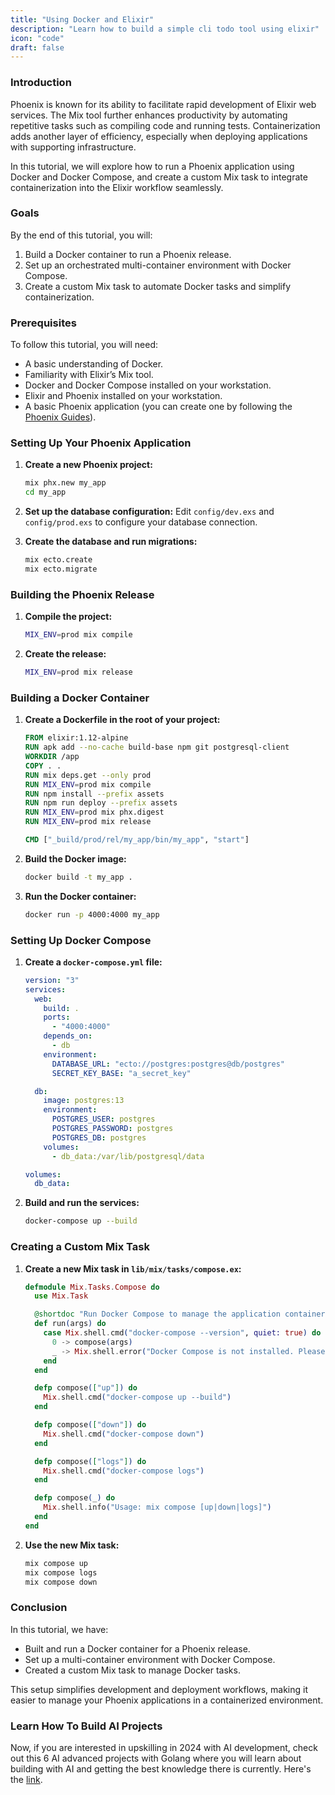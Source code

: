 ```yaml
---
title: "Using Docker and Elixir"
description: "Learn how to build a simple cli todo tool using elixir"
icon: "code"
draft: false
---
```


### Introduction

Phoenix is known for its ability to facilitate rapid development of Elixir web services. The Mix tool further enhances productivity by automating repetitive tasks such as compiling code and running tests. Containerization adds another layer of efficiency, especially when deploying applications with supporting infrastructure.

In this tutorial, we will explore how to run a Phoenix application using Docker and Docker Compose, and create a custom Mix task to integrate containerization into the Elixir workflow seamlessly.

### Goals

By the end of this tutorial, you will:

1. Build a Docker container to run a Phoenix release.
2. Set up an orchestrated multi-container environment with Docker Compose.
3. Create a custom Mix task to automate Docker tasks and simplify containerization.

### Prerequisites

To follow this tutorial, you will need:

- A basic understanding of Docker.
- Familiarity with Elixir’s Mix tool.
- Docker and Docker Compose installed on your workstation.
- Elixir and Phoenix installed on your workstation.
- A basic Phoenix application (you can create one by following the [Phoenix Guides](https://hexdocs.pm/phoenix/up_and_running.html)).

### Setting Up Your Phoenix Application

1. **Create a new Phoenix project:**

   ```sh
   mix phx.new my_app
   cd my_app
   ```

2. **Set up the database configuration:**
   Edit `config/dev.exs` and `config/prod.exs` to configure your database connection.

3. **Create the database and run migrations:**
   ```sh
   mix ecto.create
   mix ecto.migrate
   ```

### Building the Phoenix Release

1. **Compile the project:**

   ```sh
   MIX_ENV=prod mix compile
   ```

2. **Create the release:**
   ```sh
   MIX_ENV=prod mix release
   ```

### Building a Docker Container

1. **Create a Dockerfile in the root of your project:**

   ```Dockerfile
   FROM elixir:1.12-alpine
   RUN apk add --no-cache build-base npm git postgresql-client
   WORKDIR /app
   COPY . .
   RUN mix deps.get --only prod
   RUN MIX_ENV=prod mix compile
   RUN npm install --prefix assets
   RUN npm run deploy --prefix assets
   RUN MIX_ENV=prod mix phx.digest
   RUN MIX_ENV=prod mix release

   CMD ["_build/prod/rel/my_app/bin/my_app", "start"]
   ```

2. **Build the Docker image:**

   ```sh
   docker build -t my_app .
   ```

3. **Run the Docker container:**
   ```sh
   docker run -p 4000:4000 my_app
   ```

### Setting Up Docker Compose

1. **Create a `docker-compose.yml` file:**

   ```yaml
   version: "3"
   services:
     web:
       build: .
       ports:
         - "4000:4000"
       depends_on:
         - db
       environment:
         DATABASE_URL: "ecto://postgres:postgres@db/postgres"
         SECRET_KEY_BASE: "a_secret_key"

     db:
       image: postgres:13
       environment:
         POSTGRES_USER: postgres
         POSTGRES_PASSWORD: postgres
         POSTGRES_DB: postgres
       volumes:
         - db_data:/var/lib/postgresql/data

   volumes:
     db_data:
   ```

2. **Build and run the services:**
   ```sh
   docker-compose up --build
   ```

### Creating a Custom Mix Task

1. **Create a new Mix task in `lib/mix/tasks/compose.ex`:**

   ```elixir
   defmodule Mix.Tasks.Compose do
     use Mix.Task

     @shortdoc "Run Docker Compose to manage the application containers"
     def run(args) do
       case Mix.shell.cmd("docker-compose --version", quiet: true) do
         0 -> compose(args)
         _ -> Mix.shell.error("Docker Compose is not installed. Please install it from https://docs.docker.com/compose/install/")
       end
     end

     defp compose(["up"]) do
       Mix.shell.cmd("docker-compose up --build")
     end

     defp compose(["down"]) do
       Mix.shell.cmd("docker-compose down")
     end

     defp compose(["logs"]) do
       Mix.shell.cmd("docker-compose logs")
     end

     defp compose(_) do
       Mix.shell.info("Usage: mix compose [up|down|logs]")
     end
   end
   ```

2. **Use the new Mix task:**
   ```sh
   mix compose up
   mix compose logs
   mix compose down
   ```

### Conclusion

In this tutorial, we have:

- Built and run a Docker container for a Phoenix release.
- Set up a multi-container environment with Docker Compose.
- Created a custom Mix task to manage Docker tasks.

This setup simplifies development and deployment workflows, making it easier to manage your Phoenix applications in a containerized environment.

### Learn How To Build AI Projects

Now, if you are interested in upskilling in 2024 with AI development, check out this 6 AI advanced projects with Golang where you will learn about building with AI and getting the best knowledge there is currently. Here's the [link](https://akhilsharmatech.gumroad.com/l/zgxqq).
